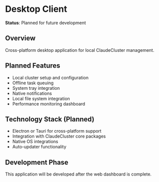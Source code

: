# Desktop Client

**Status**: Planned for future development

## Overview
Cross-platform desktop application for local ClaudeCluster management.

## Planned Features
- Local cluster setup and configuration
- Offline task queuing
- System tray integration
- Native notifications
- Local file system integration
- Performance monitoring dashboard

## Technology Stack (Planned)
- Electron or Tauri for cross-platform support
- Integration with ClaudeCluster core packages
- Native OS integrations
- Auto-updater functionality

## Development Phase
This application will be developed after the web dashboard is complete.